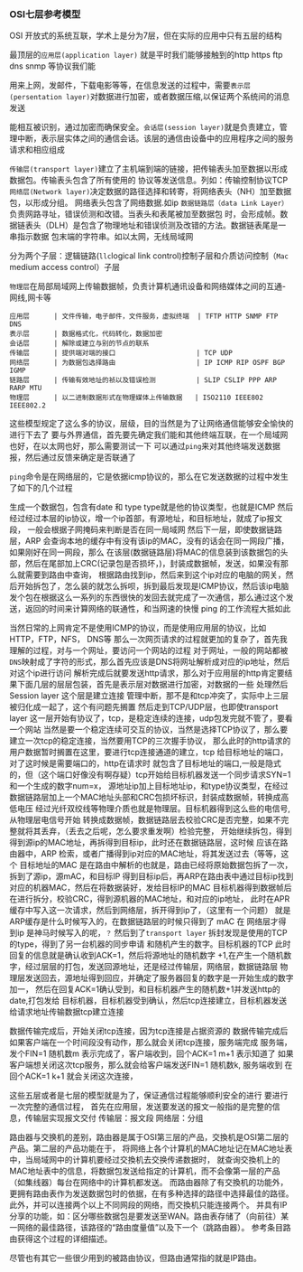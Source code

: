 ### OSI七层参考模型

OSI 开放式的系统互联，学术上是分为7层，但在实际的应用中只有五层的结构

最顶层的`应用层(application layer)` 就是平时我们能够接触到的http https ftp dns snmp 等协议我们能

用来上网，发邮件，下载电影等等，在信息发送的过程中，需要`表示层(persentation layer)`对数据进行加密，或者数据压缩,以保证两个系统间的消息发送

能相互被识别，通过加密而确保安全。`会话层(session layer)`就是负责建立，管理中断，表示层实体之间的通信会话。该层的通信由设备中的应用程序之间的服务请求和相应组成

`传输层(transport layer)`建立了主机端到端的链接，把传输表头加至数据以形成数据包。传输表头包含了所有使用的
协议等发送信息。列如：传输控制协议TCP
`网络层(Network layer)`决定数据的路径选择和转寄，将网络表头（NH）加至数据包，以形成分组。
网络表头包含了网络数据.如ip
`数据链路层（data Link Layer）` 负责网路寻址，错误侦测和改错。当表头和表尾被加至数据包
时，会形成帧。数据链表头（DLH）是包含了物理地址和错误侦测及改错的方法。数据链表尾是一串指示数据
包末端的字符串。如以太网，无线局域网

分为两个子层：逻辑链路(`llc`logical link control)控制子层和介质访问控制（`Mac` medium access control）子层

`物理层`在局部局域网上传输数据帧，负责计算机通讯设备和网络媒体之间的互通-网线,网卡等


    应用层      | 文件传输，电子邮件，文件服务，虚拟终端  | TFTP HTTP SNMP FTP DNS
    表示层      | 数据格式化，代码转化，数据加密                   
    会话层      | 解除或建立与别的节点的联系
    传输层      | 提供端对端的接口                    | TCP UDP
    网络层      | 为数据包选择路由                    | IP ICMP RIP OSPF BGP IGMP 
    链路层      | 传输有效地址的祯以及错误检测          | SLIP CSLIP PPP ARP RARP MTU
    物理层      | 以二进制数据形式在物理媒体上传输数据   | ISO2110 IEEE802 IEEE802.2
    
    
这些模型规定了这么多的协议，层级，目的当然是为了让网络通信能够安全愉快的进行下去了
要与外界通信，首先要先确定我们能和其他终端互联，在一个局域网也好，在以太网也好，那么需要测试一下
可以通过`ping`来对其他终端发送数据报，然后通过反馈来确定是否联通了

`ping`命令是在网络层的，它是依据icmp协议的，那么在它发送数据的过程中发生了如下的几个过程

生成一个数据包，包含有date 和 type type就是他的协议类型，也就是ICMP
然后经过经过本层的ip协议，增一个ip首部，有源地址，和目标地址，就成了ip报文段， 一般会根据子网掩码来判断是否在同一局域网
然后下一层，即使数据链路层，ARP 会查询本地的缓存中有没有该ip的MAC，没有的话会在同一网段广播，如果刚好在同一网段，那么
在该层(数据链路层)将MAC的信息装到该数据包的头部，然后在尾部加上CRC(记录包是否损坏，)，封装成数据帧，发送，如果没有那么就需要到路由中查询，
根据路由找到ip，然后来到这个ip对应的电脑的网关，然后开始拆包了，怎么装的就怎么拆呗，拆到最后发现是ICMP协议，然后该ip电脑
发个包在根据这么一系列的东西很快的发回去就完成了一次通信，那么通过这个发送，返回的时间来计算网络的联通性，和当网速的快慢
ping 的工作流程大抵如此

当然日常的上网肯定不是使用ICMP的协议，而是使用应用层的协议，比如HTTP，FTP，NFS， DNS等
那么一次网页请求的过程就更加的复杂了，首先我理解的过程，对与一个网址，要访问一个网站的过程
对于网址，一般的网站都被`DNS`映射成了字符的形式，那么首先应该是DNS将网址解析成对应的ip地址，然后对这个ip进行访问
解析完成后就要发送http请求，那么对于应用层的http肯定要结果下面几层的层层包装，首先是表示层对数据进行加密，对数据的一些
处理然后Session layer 这个层是建立连接 管理中断，那不是和tcp冲突了，实际中上三层被归化成一起了，这个有问题先搁置
然后走到TCP/UDP层，也即使transport layer 这一层开始有协议了，tcp，是稳定连续的连接，udp包发完就不管了，要看一个网站 
当然是要一个稳定连续可交互的协议，当然是选择TCP协议了，那么要建立一次tcp的稳定连接，当然要用TCP的三次握手协议，
那么此时的http请求的用户数据暂时搁置在这里，要进行tcp连接通道的建立，tcp 给目标地址的端口，对了这时候是需要端口的，http在请求时
就包含了目标地址的端口,一般是隐式的，但（这个端口好像没有啊存疑）tcp开始给目标机器发送一个同步请求SYN=1和一个生成的数字num=x，
源地址ip加上目标地址ip，和type协议类型，在经过数据链路层加上一个MAC地址头部和CRC包损坏标识，封装成数据帧，转换成高低电压
经过光纤双绞线等物理介质也就是物理层。目标机器得到这么些的电信号,从物理层电信号开始
转换成数据帧，数据链路层去校验CRC是否完整，如果不完整就将其丢弃，（丢去之后呢，怎么要求重发啊）检验完整，
开始继续拆包，得到得到源ip的MAC地址，再拆得到目标ip，此时还在数据链路层，这时候
应该在路由器中，ARP 检索，或者广播得到ip对应的MAC地址，将其发送过去（等等，这个
目标地址的MAC 是在路由中解析的也就是，路由已经将原始数据包拆了一次，拆到了源ip，源mAC，和目标IP
得到目标ip后，再ARP在路由表中通过目标ip找到对应的机器MAC，然后在将数据装好，发给目标IP的MAC
目标机器得到数据帧后在进行拆分，校验CRC，得到源机器的MAC地址，和对应的ip地址，
此时在APR缓存中写入这一次请求，然后到网络层，拆开得到ip了，（这里有一个问题）
就是ARP缓存是什么时候写入的，在数据链路层的时候只得到了 mAC 在 网络层才得到ip
是神马时候写入的呢，`？`
然后到了`transport layer` 拆封发现是使用的TCP 的type，得到了另一台机器的同步申请
和随机产生的数字。目标机器的TCP 此时回复的信息就是确认收到ACK=1，然后将源地址的随机数字
+1,在产生一个随机数字，经过层层的打包，发送回源地址，还是经过传输层，网络层，数据链路层
物理层发送回去，源地址得到回应，并确定了服务器回复的数字是一开始生成的数字加一，
然后在回复ACK=1确认受到，和目标机器产生的随机数+1并发送http的date,打包发给
目标机器，目标机器受到确认，然后tcp连接建立，目标机器发送给请求地址传输数据tcp建立连接

数据传输完成后，开始关闭tcp连接，因为tcp连接是占据资源的
数据传输完成后如果客户端在一个时间段没有动作，那么就会关闭tcp连接，服务端完成
服务端，发个FIN=1 随机数m 表示完成了，客户端收到，回个ACK=1 m+1 表示知道了
如果客户端想关闭这次tcp服务，那么就会给客户端发送FIN=1 随机数k, 服务端收到
在回个ACK=1 k+1 就会关闭这次连接，


这些五层或者是七层的模型就是为了，保证通信过程能够顺利安全的进行
要进行一次完整的通信过程，
首先在应用层，发送要发送的报文一般指的是完整的信息，传输层实现报文交付
传输层：报文段
网络层：分组


路由器与交换机的差别，路由器是属于OSI第三层的产品，交換机是OSI第二层的产品。第二层的产品功能在于，
将网络上各个计算机的MAC地址记在MAC地址表中，当局域网中的计算机要经过交換机去交换传递数据时，
就查询交換机上的MAC地址表中的信息，将数据包发送给指定的计算机，而不会像第一层的产品（如集线器）每台在网络中的计算机都发送。
而路由器除了有交換机的功能外，更拥有路由表作为发送数据包时的依据，在有多种选择的路径中选择最佳的路径。
此外，并可以连接两个以上不同网段的网络，而交換机只能连接两个。
并具有IP分享的功能，如：区分哪些数据包是要发送至WAN。路由表存储了（向前往）某一网络的最佳路径，该路径的“路由度量值”以及下一个（跳路由器）。
参考条目路由获得这个过程的详细描述。

尽管也有其它一些很少用到的被路由协议，但路由通常指的就是IP路由。
